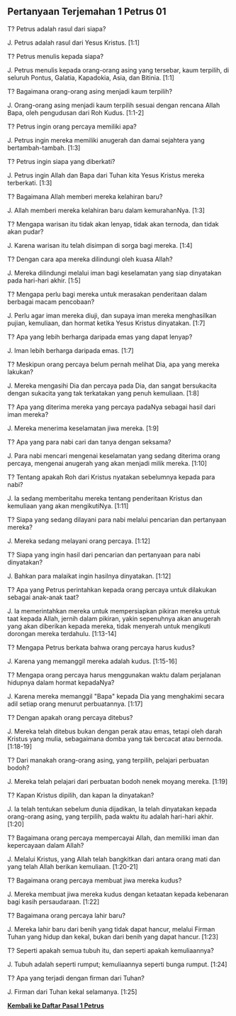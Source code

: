 ## Pertanyaan Terjemahan 1 Petrus 01 ##

T? Petrus adalah rasul dari siapa?

J. Petrus adalah rasul dari Yesus Kristus. [1:1]

T? Petrus menulis kepada siapa?

J. Petrus menulis kepada orang-orang asing yang tersebar, kaum terpilih, di seluruh Pontus, Galatia, Kapadokia, Asia, dan Bitinia. [1:1]

T? Bagaimana orang-orang asing menjadi kaum terpilih?

J. Orang-orang asing menjadi kaum terpilih sesuai dengan rencana Allah Bapa, oleh pengudusan dari Roh Kudus. [1:1-2]

T? Petrus ingin orang percaya memiliki apa?

J. Petrus ingin mereka memiliki anugerah dan damai sejahtera yang bertambah-tambah. [1:3]

T? Petrus ingin siapa yang diberkati?

J. Petrus ingin Allah dan Bapa dari Tuhan kita Yesus Kristus mereka terberkati. [1:3]

T? Bagaimana Allah memberi mereka kelahiran baru?

J. Allah memberi mereka kelahiran baru dalam kemurahanNya. [1:3]

T? Mengapa warisan itu tidak akan lenyap, tidak akan ternoda, dan tidak akan pudar?

J. Karena warisan itu telah disimpan di sorga bagi mereka. [1:4]

T? Dengan cara apa mereka dilindungi oleh kuasa Allah?

J. Mereka dilindungi melalui iman bagi keselamatan yang siap dinyatakan pada hari-hari akhir. [1:5]

T? Mengapa perlu bagi mereka untuk merasakan penderitaan dalam berbagai macam pencobaan?

J. Perlu agar iman mereka diuji, dan supaya iman mereka menghasilkan pujian, kemuliaan, dan hormat ketika Yesus Kristus dinyatakan. [1:7]

T? Apa yang lebih berharga daripada emas yang dapat lenyap?

J. Iman lebih berharga daripada emas. [1:7]

T? Meskipun orang percaya belum pernah melihat Dia, apa yang mereka lakukan?

J. Mereka mengasihi Dia dan percaya pada Dia, dan sangat bersukacita dengan sukacita yang tak terkatakan yang penuh kemuliaan. [1:8]

T? Apa yang diterima mereka yang percaya padaNya sebagai hasil dari iman mereka?

J. Mereka menerima keselamatan jiwa mereka. [1:9]

T? Apa yang para nabi cari dan tanya dengan seksama?

J. Para nabi mencari mengenai keselamatan yang sedang diterima orang percaya, mengenai anugerah yang akan menjadi milik mereka. [1:10]

T? Tentang apakah Roh dari Kristus nyatakan sebelumnya kepada para nabi?

J. Ia sedang memberitahu mereka tentang penderitaan Kristus dan kemuliaan yang akan mengikutiNya. [1:11]

T? Siapa yang sedang dilayani para nabi melalui pencarian dan pertanyaan mereka?

J. Mereka sedang melayani orang percaya. [1:12]

T? Siapa yang ingin hasil dari pencarian dan pertanyaan para nabi dinyatakan?

J. Bahkan para malaikat ingin hasilnya dinyatakan. [1:12]

T? Apa yang Petrus perintahkan kepada orang percaya untuk dilakukan sebagai anak-anak taat?

J. Ia memerintahkan mereka untuk mempersiapkan pikiran mereka untuk taat kepada Allah, jernih dalam pikiran, yakin sepenuhnya akan anugerah yang akan diberikan kepada mereka, tidak menyerah untuk mengikuti dorongan mereka terdahulu. [1:13-14]

T? Mengapa Petrus berkata bahwa orang percaya harus kudus?

J. Karena yang memanggil mereka adalah kudus. [1:15-16]

T? Mengapa orang percaya harus menggunakan waktu dalam perjalanan hidupnya dalam hormat kepadaNya? 

J. Karena mereka memanggil "Bapa" kepada Dia yang menghakimi secara adil setiap orang menurut perbuatannya. [1:17]

T? Dengan apakah orang percaya ditebus?

J. Mereka telah ditebus bukan dengan perak atau emas, tetapi oleh darah Kristus yang mulia, sebagaimana domba yang tak bercacat atau bernoda. [1:18-19]

T? Dari manakah orang-orang asing, yang terpilih, pelajari perbuatan bodoh?

J. Mereka telah pelajari dari perbuatan bodoh nenek moyang mereka. [1:19]

T? Kapan Kristus dipilih, dan kapan Ia dinyatakan?

J. Ia telah tentukan sebelum dunia dijadikan, Ia telah dinyatakan kepada orang-orang asing, yang terpilih, pada waktu itu adalah hari-hari akhir. [1:20]

T? Bagaimana orang percaya mempercayai Allah, dan memiliki iman dan kepercayaan dalam Allah?

J. Melalui Kristus, yang Allah telah bangkitkan dari antara orang mati dan yang telah Allah berikan kemuliaan. [1:20-21]

T? Bagaimana orang percaya membuat jiwa mereka kudus?

J. Mereka membuat jiwa mereka kudus dengan ketaatan kepada kebenaran bagi kasih persaudaraan. [1:22]

T? Bagaimana orang percaya lahir baru?

J. Mereka lahir baru dari benih yang tidak dapat hancur, melalui Firman Tuhan yang hidup dan kekal, bukan dari benih yang dapat hancur. [1:23]

T? Seperti apakah semua tubuh itu, dan seperti apakah kemuliaannya?

J. Tubuh adalah seperti rumput; kemuliaannya seperti bunga rumput. [1:24]

T? Apa yang terjadi dengan firman dari Tuhan?

J. Firman dari Tuhan kekal selamanya. [1:25]

__[Kembali ke Daftar Pasal 1 Petrus](./)__

